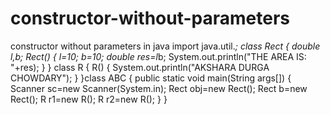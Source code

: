# constructor-without-parameters
constructor without parameters in java
import java.util.*;
class Rect
{
 double l,b;
 Rect()
 {
  l=10;
  b=10;
  double res=l*b;
  System.out.println("THE AREA IS: "+res);
 }
}
class R
{
 R()
 {
  System.out.println("AKSHARA DURGA CHOWDARY");
 }
}class ABC
{
 public static void main(String args[])
 {
  Scanner sc=new Scanner(System.in);
  Rect obj=new Rect();
  Rect b=new Rect();
  R r1=new R();
  R r2=new R();
 }
}
